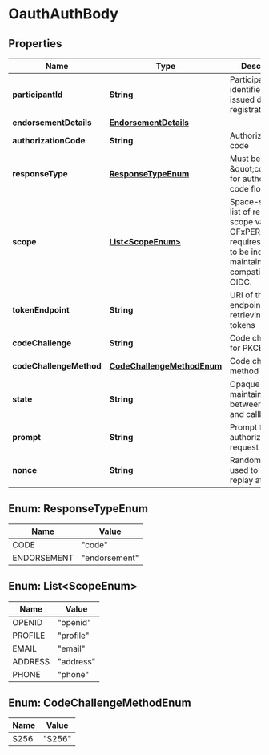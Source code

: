 # OauthAuthBody

## Properties
Name | Type | Description | Notes
------------ | ------------- | ------------- | -------------
**participantId** | **String** | Participant identifier of the FI issued during registration | 
**endorsementDetails** | [**EndorsementDetails**](EndorsementDetails.md) |  |  [optional]
**authorizationCode** | **String** | Authorization code |  [optional]
**responseType** | [**ResponseTypeEnum**](#ResponseTypeEnum) | Must be set to \&quot;code\&quot; for authorization code flow | 
**scope** | [**List&lt;ScopeEnum&gt;**](#List&lt;ScopeEnum&gt;) | Space-separated list of requested scope values, OFxPERA requires openid to be included to maintain compatibility with OIDC. |  [optional]
**tokenEndpoint** | **String** | URI of the token endpoint for retrieving access tokens |  [optional]
**codeChallenge** | **String** | Code challenge for PKCE |  [optional]
**codeChallengeMethod** | [**CodeChallengeMethodEnum**](#CodeChallengeMethodEnum) | Code challenge method for PKCE |  [optional]
**state** | **String** | Opaque value to maintain state between request and callback |  [optional]
**prompt** | **String** | Prompt for the authorization request |  [optional]
**nonce** | **String** | Random value used to prevent replay attacks |  [optional]

<a name="ResponseTypeEnum"></a>
## Enum: ResponseTypeEnum
Name | Value
---- | -----
CODE | &quot;code&quot;
ENDORSEMENT | &quot;endorsement&quot;

<a name="List<ScopeEnum>"></a>
## Enum: List&lt;ScopeEnum&gt;
Name | Value
---- | -----
OPENID | &quot;openid&quot;
PROFILE | &quot;profile&quot;
EMAIL | &quot;email&quot;
ADDRESS | &quot;address&quot;
PHONE | &quot;phone&quot;

<a name="CodeChallengeMethodEnum"></a>
## Enum: CodeChallengeMethodEnum
Name | Value
---- | -----
S256 | &quot;S256&quot;
